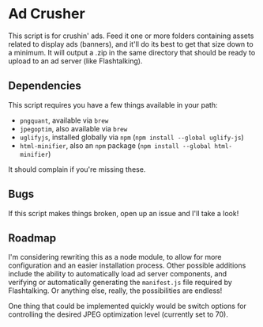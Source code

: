 # Ad Crusher

This script is for crushin' ads. Feed it one or more folders containing assets
related to display ads (banners), and it'll do its best to get that size down
to a minimum. It will output a .zip in the same directory that should be ready
to upload to an ad server (like Flashtalking).

## Dependencies
This script requires you have a few things available in your path:
- `pngquant`, available via `brew`
- `jpegoptim`, also available via `brew`
- `uglifyjs`, installed globally via `npm` (`npm install --global uglify-js`)
- `html-minifier`, also an `npm` package (`npm install --global html-minifier`)

It should complain if you're missing these.

## Bugs
If this script makes things broken, open up an issue and I'll take a look!

## Roadmap
I'm considering rewriting this as a node module, to allow for more
configuration and an easier installation process. Other possible additions
include the ability to automatically load ad server components, and verifying
or automatically generating the `manifest.js` file required by Flashtalking. Or
anything else, really, the possibilities are endless!

One thing that could be implemented quickly would be switch options for
controlling the desired JPEG optimization level (currently set to 70).
